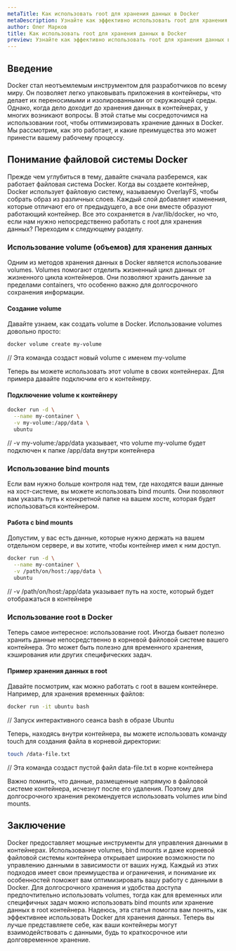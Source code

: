 ```yaml
---
metaTitle: Как использовать root для хранения данных в Docker
metaDescription: Узнайте как эффективно использовать root для хранения данных в Docker - лучшие практики и примеры кода для начала работы
author: Олег Марков
title: Как использовать root для хранения данных в Docker
preview: Узнайте как эффективно использовать root для хранения данных в Docker применяя базовые методики и наглядные примеры кода чтобы оптимизировать свой рабочий процесс
---
```


## Введение

Docker стал неотъемлемым инструментом для разработчиков по всему миру. Он позволяет легко упаковывать приложения в контейнеры, что делает их переносимыми и изолированными от окружающей среды. Однако, когда дело доходит до хранения данных в контейнерах, у многих возникают вопросы. В этой статье мы сосредоточимся на использовании root, чтобы оптимизировать хранение данных в Docker. Мы рассмотрим, как это работает, и какие преимущества это может принести вашему рабочему процессу.

## Понимание файловой системы Docker

Прежде чем углубиться в тему, давайте сначала разберемся, как работает файловая система Docker. Когда вы создаете контейнер, Docker использует файловую систему, называемую OverlayFS, чтобы собрать образ из различных слоев. Каждый слой добавляет изменения, которые отличают его от предыдущего, а все они вместе образуют работающий контейнер. Все это сохраняется в /var/lib/docker, но что, если нам нужно непосредственно работать с root для хранения данных? Переходим к следующему разделу.

### Использование volume (объемов) для хранения данных

Одним из методов хранения данных в Docker является использование volumes. Volumes помогают отделить жизненный цикл данных от жизненного цикла контейнеров. Они позволяют хранить данные за пределами containers, что особенно важно для долгосрочного сохранения информации.

#### Создание volume

Давайте узнаем, как создать volume в Docker. Использование volumes довольно просто:

```bash
docker volume create my-volume
```

// Эта команда создаст новый volume с именем my-volume

Теперь вы можете использовать этот volume в своих контейнерах. Для примера давайте подключим его к контейнеру.

#### Подключение volume к контейнеру

```bash
docker run -d \
  --name my-container \
  -v my-volume:/app/data \
  ubuntu
```

// -v my-volume:/app/data указывает, что volume my-volume будет подключен к папке /app/data внутри контейнера

### Использование bind mounts

Если вам нужно больше контроля над тем, где находятся ваши данные на хост-системе, вы можете использовать bind mounts. Они позволяют вам указать путь к конкретной папке на вашем хосте, которая будет использоваться контейнером.

#### Работа с bind mounts

Допустим, у вас есть данные, которые нужно держать на вашем отдельном сервере, и вы хотите, чтобы контейнер имел к ним доступ.

```bash
docker run -d \
  --name my-container \
  -v /path/on/host:/app/data \
  ubuntu
```

// -v /path/on/host:/app/data указывает путь на хосте, который будет отображаться в контейнере

### Использование root в Docker

Теперь самое интересное: использование root. Иногда бывает полезно хранить данные непосредственно в корневой файловой системе вашего контейнера. Это может быть полезно для временного хранения, кэширования или других специфических задач.

#### Пример хранения данных в root

Давайте посмотрим, как можно работать с root в вашем контейнере. Например, для хранения временных файлов:

```bash
docker run -it ubuntu bash
```

// Запуск интерактивного сеанса bash в образе Ubuntu

Теперь, находясь внутри контейнера, вы можете использовать команду touch для создания файла в корневой директории:

```bash
touch /data-file.txt
```

// Эта команда создаст пустой файл data-file.txt в корне контейнера

Важно помнить, что данные, размещенные напрямую в файловой системе контейнера, исчезнут после его удаления. Поэтому для долгосрочного хранения рекомендуется использовать volumes или bind mounts.

## Заключение

Docker предоставляет мощные инструменты для управления данными в контейнерах. Использование volumes, bind mounts и даже корневой файловой системы контейнера открывает широкие возможности по управлению данными в зависимости от ваших нужд. Каждый из этих подходов имеет свои преимущества и ограничения, и понимание их особенностей поможет вам оптимизировать вашу работу с данными в Docker. Для долгосрочного хранения и удобства доступа предпочтительно использовать volumes, тогда как для временных или специфичных задач можно использовать bind mounts или хранение данных в root контейнера. Надеюсь, эта статья помогла вам понять, как эффективнее использовать Docker для хранения данных. Теперь вы лучше представляете себе, как ваши контейнеры могут взаимодействовать с данными, будь то краткосрочное или долговременное хранение.